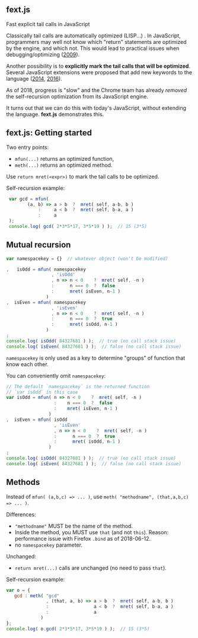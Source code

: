 ## fext.js
Fast explicit tail calls in JavaScript

Classically tail calls are automatically optimized (LISP...) . In JavaScript, 
programmers may well not know which "return" statements are optimized by the engine, and which not.
This would lead to practical issues when debugging/optimizing ([2009](http://neopythonic.blogspot.de/2009/04/final-words-on-tail-calls.html)).

Another possibility is to **explicitly mark the tail calls that will be optimized**. Several JavaScript extensions were proposed that add new keywords to the language ([2014](http://glat.info/mlocjs2014/index.html#7), [2016](https://github.com/tc39/proposal-ptc-syntax)).

As of 2018, progress is "slow" and the Chrome team has already *removed* the self-recursion optimization from its JavaScript engine.

It turns out that we can do this with today's JavaScript, without extending the language. **fext.js** demonstrates this.

## fext.js: Getting started

Two entry points:
 * `mfun(...)` returns an optimized function,
 * `meth(...)` returns an optimized method.
 
Use `return mret(<expr>)` to mark the tail calls to be optimized.

Self-recursion example:
```js
 var gcd = mfun(
        (a, b) => a > b  ?  mret( self, a-b, b )
            :     a < b  ?  mret( self, b-a, a )
            :     a
 );
 console.log( gcd( 2*3*5*17, 3*5*19 ) );  // 15 (3*5)
 ```
  
 ## Mutual recursion
 
 ```js
 var namespacekey = {}  // whatever object (won't be modified)

,   isOdd = mfun( namespacekey
                  , 'isOdd'
                  , n => n < 0    ?  mret( self, -n )
                  :      n === 0  ?  false
                  :      mret( isEven, n-1 )
                )
,  isEven = mfun( namespacekey
                  , 'isEven'
                  , n => n < 0    ?  mret( self, -n )
                  :      n === 0  ?  true
                  :      mret( isOdd, n-1 )
                )
;
console.log( isOdd( 84327681 ) );  // true (no call stack issue)
console.log( isEven( 84327681 ) );  // false (no call stack issue)
```
 
`namespacekey` is only used as a key to determine "groups" of function that know each other.

You can conveniently omit `namespacekey`:
```js
// The default `namespacekey` is the returned function
// `var isOdd` in this case
var isOdd = mfun( n => n < 0    ?  mret( self, -n )
                  :    n === 0  ?  false
                  :    mret( isEven, n-1 )
                )
,  isEven = mfun( isOdd
                  , 'isEven'
                  , n => n < 0    ?  mret( self, -n )
                  :      n === 0  ?  true
                  :      mret( isOdd, n-1 )
                )
;
console.log( isOdd( 84327681 ) );  // true (no call stack issue)
console.log( isEven( 84327681 ) );  // false (no call stack issue)
```

## Methods

Instead of `mfun( (a,b,c) => ... )`, use `meth( "methodname", (that,a,b,c) => ... )`.

Differences:
 * `"methodname"` MUST be the name of the method.
 *  Inside the method, you MUST use `that` (and not `this`). Reason: performance issue with Firefox `.bind` as of 2018-06-12.
 * no `namespacekey` parameter.

Unchanged:
 * `return mret(...)` calls are unchanged (no need to pass `that`).
 
Self-recursion example:
 ```js
 var o = {
    gcd : meth( "gcd"
                , (that, a, b) => a > b  ?  mret( self, a-b, b )
                :                 a < b  ?  mret( self, b-a, a )
                :                 a
              )
};
console.log( o.gcd( 2*3*5*17, 3*5*19 ) );  // 15 (3*5)
```
